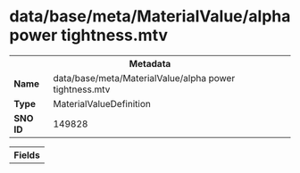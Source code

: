 <h1>data/base/meta/MaterialValue/alpha power tightness.mtv</h1><table><tr><th colspan="100%">Metadata</th></tr><tr><td><b>Name</b></td><td>data/base/meta/MaterialValue/alpha power tightness.mtv</td></tr><tr><td><b>Type</b></td><td>MaterialValueDefinition</td></tr><tr><td><b>SNO ID</b></td><td>149828</td></tr></table>

<table><tr><th colspan="100%">Fields</th></tr></table>

